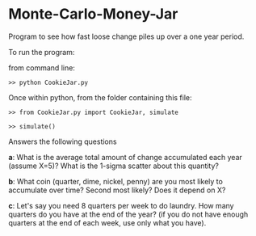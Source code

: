 Monte-Carlo-Money-Jar
=====================

Program to see how fast loose change piles up over a one year period.

To run the program:

from command line:

`>> python CookieJar.py`

Once within python, from the folder containing this file:

`>> from CookieJar.py import CookieJar, simulate`

`>> simulate()`

Answers the following questions

**a**: What is the average total amount of change accumulated each year (assume X=5)? What is the 1-sigma scatter about this quantity?

**b**: What coin (quarter, dime, nickel, penny) are you most likely to accumulate over time? Second most likely? Does it depend on X?

**c**: Let's say you need 8 quarters per week to do laundry. How many quarters do you have at the end of the year? (if you do not have enough quarters at the end of each week, use only what you have).
